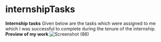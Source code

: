 # internshipTasks
**Internship tasks**
Given below are the tasks which were assigned to me which I was successful to complete during the tenure of the internship. 
**Preview of my work**
![Screenshot (86)](https://user-images.githubusercontent.com/62014238/95851579-0b2e1600-0d70-11eb-8380-375fcf1c6f46.png)
